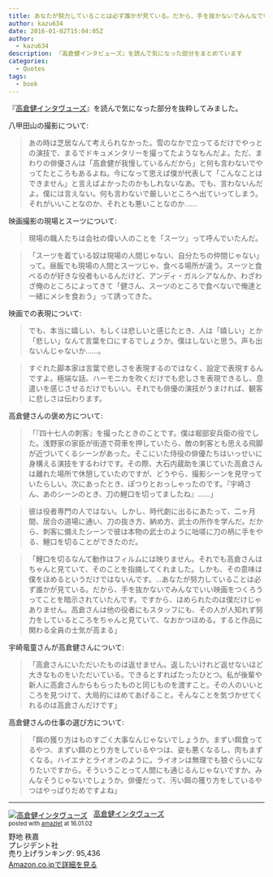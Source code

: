 ```yaml
---
title: あなたが努力していることは必ず誰かが見ている。だから、手を抜かないでみんなでいい映画をつくろう
author: kazu634
date: 2016-01-02T15:04:05Z
author:
  - kazu634
description: 『高倉健インタビューズ』を読んで気になった部分をまとめています
categories:
  - Quotes
tags:
  - book
---
```

『<a href="https://www.amazon.co.jp/exec/obidos/ASIN/4833420171/simsnes-22/ref=nosim/" onclick="__gaTracker('send', 'event', 'outbound-article', 'https://www.amazon.co.jp/exec/obidos/ASIN/4833420171/simsnes-22/ref=nosim/', '高倉健インタヴューズ');" name="amazletlink" target="_blank">高倉健インタヴューズ</a>』を読んで気になった部分を抜粋してみました。

八甲田山の撮影について:

> あの時は芝居なんて考えられなかった。雪のなかで立ってるだけでやっとの演技で、まるでドキュメンタリーを撮ってたようなもんだよ。ただ、まわりの俳優さんは「高倉健が我慢しているんだから」と何も言わないでやってたところもあるよね。今になって思えば僕が代表して「こんなことはできません」と言えばよかったのかもしれないなあ。でも、言わないんだよ。僕には言えない。何も言わないで厳しいところへ出ていってしまう。それがいいことなのか、それとも悪いことなのか……

映画撮影の現場とスーツについて:

> 現場の職人たちは会社の偉い人のことを「スーツ」って呼んでいたんだ。

> 「スーツを着ている奴は現場の人間じゃない、自分たちの仲間じゃない」って。昼飯でも現場の人間とスーツじゃ、食べる場所が違う。スーツと食べるのが好きな役者もいるんだけど、アンディ・ガルシアなんか、わざわざ俺のところによってきて「健さん、スーツのところで食べないで俺達と一緒にメシを食おう」って誘ってきた。

映画での表現について:

> でも、本当に嬉しい、もしくは悲しいと感じたとき、人は「嬉しい」とか「悲しい」なんて言葉を口にするでしょうか。僕はしないと思う。声も出ないんじゃないか……。

> すぐれた脚本家は言葉で悲しさを表現するのではなく、設定で表現するんですよ。極端な話、ハーモニカを吹くだけでも悲しさを表現できるし、息遣いを感じさせるだけでもいい。それでも俳優の演技がうまければ、観客に悲しさは伝わります。

高倉健さんの褒め方について:

> 「『四十七人の刺客』を撮ったときのことです。僕は堀部安兵衛の役でした。浅野家の家臣が街道で荷車を押していたら、敵の刺客とも思える飛脚が近づいてくるシーンがあった。そこにいた侍役の俳優たちはいっせいに身構える演技をするわけです。その際、大石内蔵助を演じていた高倉さんは離れた場所で休憩していたのですが、どうやら、撮影シーンを見守っていたらしい。次にあったとき、ぽつりとおっしゃったのです。『宇崎さん、あのシーンのとき、刀の鯉口を切ってましたね』……」

> 彼は役者専門の人ではない。しかし、時代劇に出るにあたって、二ヶ月間、居合の道場に通い、刀の抜き方、納め方、武士の所作を学んだ。だから、刺客に備えたシーンで彼は本物の武士のように咄嗟に刀の柄に手をやる、鯉口を切ることができたのだ。

> 「鯉口を切るなんて動作はフィルムには映りません。それでも高倉さんはちゃんと見ていて、そのことを指摘してくれました。しかも、その意味は僕をほめるというだけではないんです。…あなたが努力していることは必ず誰かが見ている。だから、手を抜かないでみんなでいい映画をつくろうってことを暗示されていたんです。ですから、ほめられたのは僕だけじゃありません。高倉さんは他の役者にもスタッフにも、その人が人知れず努力をしているところをちゃんと見ていて、なおかつほめる。すると作品に関わる全員の士気が高まる」

宇崎竜童さんが高倉健さんについて:

> 「高倉さんにいただいたものは返せません。返したいけれど返せないほど大きなものをいただいている。できるとすればたったひとつ。私が後輩や新人に高倉さんからもらったものと同じものを渡すこと。その人のいいところを見つけて、大局的にほめてあげること。そんなことを気づかせてくれるのは高倉さんだけです」

高倉健さんの仕事の選び方について:

> 「餌の獲り方はものすごく大事なんじゃないでしょうか。まずい餌食ってるやつ、まずい餌のとり方をしているやつは、姿も悪くなるし、肉もまずくなる。ハイエナとライオンのように。ライオンは無理でも狼ぐらいになりたいですから。そういうことって人間にも通じるんじゃないですか。みんなそうじゃないでしょうか。俳優だって、汚い餌の獲り方をしているやつはやっぱりだめですよね」

----

<div class="amazlet-box" style="margin-bottom:0px;">
<div class="amazlet-image" style="float:left;margin:0px 12px 1px 0px;">
<a href="https://www.amazon.co.jp/exec/obidos/ASIN/4833420171/simsnes-22/ref=nosim/" onclick="__gaTracker('send', 'event', 'outbound-article', 'https://www.amazon.co.jp/exec/obidos/ASIN/4833420171/simsnes-22/ref=nosim/', '');" name="amazletlink" target="_blank"><img src="https://images-na.ssl-images-amazon.com/images/I/41J%2BBkkgX9L._SL160_.jpg" alt="高倉健インタヴューズ" style="border: none;" /></a>
</div>

<div class="amazlet-info" style="line-height:120%; margin-bottom: 10px">
<div class="amazlet-name" style="margin-bottom:10px;line-height:120%">
<a href="https://www.amazon.co.jp/exec/obidos/ASIN/4833420171/simsnes-22/ref=nosim/" onclick="__gaTracker('send', 'event', 'outbound-article', 'https://www.amazon.co.jp/exec/obidos/ASIN/4833420171/simsnes-22/ref=nosim/', '高倉健インタヴューズ');" name="amazletlink" target="_blank">高倉健インタヴューズ</a>

<div class="amazlet-powered-date" style="font-size:80%;margin-top:5px;line-height:120%">
        posted with <a href="http://www.amazlet.com/" onclick="__gaTracker('send', 'event', 'outbound-article', 'http://www.amazlet.com/', 'amazlet');" title="amazlet" target="_blank">amazlet</a> at 16.01.02
</div>
</div>

<div class="amazlet-detail">
      野地 秩嘉 <br />プレジデント社 <br />売り上げランキング: 95,436
</div>

<div class="amazlet-sub-info" style="float: left;">
<div class="amazlet-link" style="margin-top: 5px">
<a href="https://www.amazon.co.jp/exec/obidos/ASIN/4833420171/simsnes-22/ref=nosim/" onclick="__gaTracker('send', 'event', 'outbound-article', 'https://www.amazon.co.jp/exec/obidos/ASIN/4833420171/simsnes-22/ref=nosim/', 'Amazon.co.jpで詳細を見る');" name="amazletlink" target="_blank">Amazon.co.jpで詳細を見る</a>
</div>
</div>
</div>

<div class="amazlet-footer" style="clear: left">
</div>
</div>
